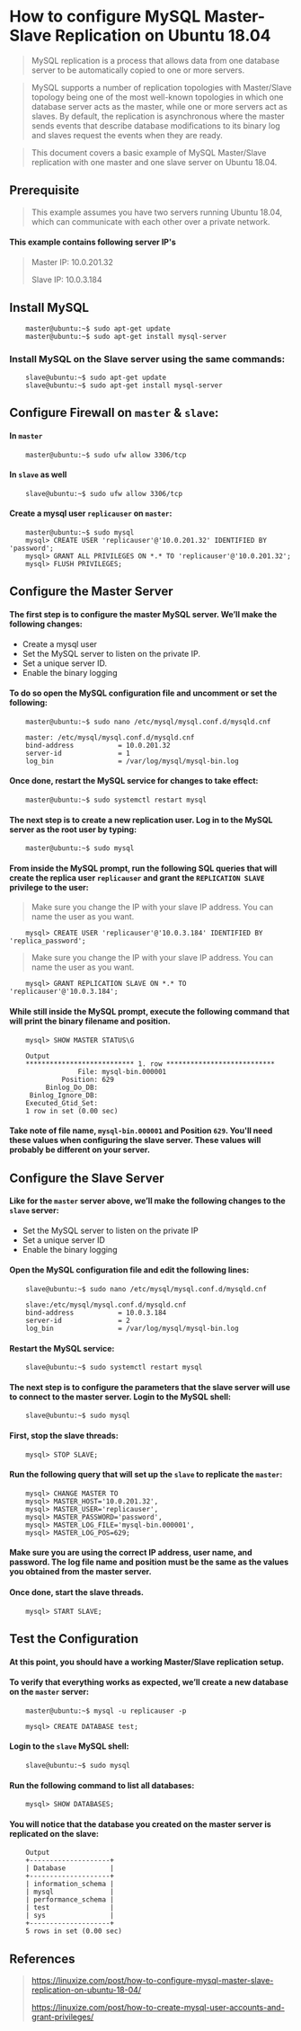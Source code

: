 # How to configure MySQL Master-Slave Replication on Ubuntu 18.04

> MySQL replication is a process that allows data from one database server to be automatically 
> copied to one or more servers.

> MySQL supports a number of replication topologies with Master/Slave topology being one of the 
> most well-known topologies in which one database server acts as the master, while one or more servers act as slaves.
> By default, the replication is asynchronous where the master sends events that describe database modifications to its
> binary log and slaves request the events when they are ready.

> This document covers a basic example of MySQL Master/Slave replication with one master and one slave server on Ubuntu 18.04.

## Prerequisite
> This example assumes you have two servers running Ubuntu 18.04, which can communicate with each other over a private network.

#### This example contains following server IP's
> Master IP: 10.0.201.32
> 
> Slave IP: 10.0.3.184


## Install MySQL

```shell
    master@ubuntu:~$ sudo apt-get update
    master@ubuntu:~$ sudo apt-get install mysql-server
```

### Install MySQL on the Slave server using the same commands:

```shell
    slave@ubuntu:~$ sudo apt-get update
    slave@ubuntu:~$ sudo apt-get install mysql-server
```

## Configure Firewall on `master` & `slave`:
#### In `master`
```shell
    master@ubuntu:~$ sudo ufw allow 3306/tcp
```

#### In `slave` as well
```shell
    slave@ubuntu:~$ sudo ufw allow 3306/tcp
```

#### Create a mysql user `replicauser` on `master`:
```shell
    master@ubuntu:~$ sudo mysql
    mysql> CREATE USER 'replicauser'@'10.0.201.32' IDENTIFIED BY 'password';
    mysql> GRANT ALL PRIVILEGES ON *.* TO 'replicauser'@'10.0.201.32';
    mysql> FLUSH PRIVILEGES; 
```

## Configure the Master Server
#### The first step is to configure the master MySQL server. We’ll make the following changes:
* Create a mysql user
* Set the MySQL server to listen on the private IP.
* Set a unique server ID.
* Enable the binary logging

#### To do so open the MySQL configuration file and uncomment or set the following:

```shell
    master@ubuntu:~$ sudo nano /etc/mysql/mysql.conf.d/mysqld.cnf
```

```shell
    master: /etc/mysql/mysql.conf.d/mysqld.cnf
    bind-address           = 10.0.201.32
    server-id              = 1
    log_bin                = /var/log/mysql/mysql-bin.log
```

#### Once done, restart the MySQL service for changes to take effect:

```shell
    master@ubuntu:~$ sudo systemctl restart mysql
```

#### The next step is to create a new replication user. Log in to the MySQL server as the root user by typing:

```shell
    master@ubuntu:~$ sudo mysql
```

#### From inside the MySQL prompt, run the following SQL queries that will create the replica user `replicauser` and grant the `REPLICATION SLAVE` privilege to the user:

> Make sure you change the IP with your slave IP address. You can name the user as you want.

```shell
    mysql> CREATE USER 'replicauser'@'10.0.3.184' IDENTIFIED BY 'replica_password';
```

> Make sure you change the IP with your slave IP address. You can name the user as you want.

```shell
    mysql> GRANT REPLICATION SLAVE ON *.* TO 'replicauser'@'10.0.3.184';
```

#### While still inside the MySQL prompt, execute the following command that will print the binary filename and position.

```shell
    mysql> SHOW MASTER STATUS\G
```

```shell
    Output
    *************************** 1. row ***************************
                 File: mysql-bin.000001
             Position: 629
         Binlog_Do_DB: 
     Binlog_Ignore_DB: 
    Executed_Gtid_Set: 
    1 row in set (0.00 sec)
```

#### Take note of file name, `mysql-bin.000001` and Position `629`. You'll need these values when configuring the slave server. These values will probably be different on your server.

## Configure the Slave Server

#### Like for the `master` server above, we’ll make the following changes to the `slave` server:
* Set the MySQL server to listen on the private IP
* Set a unique server ID
* Enable the binary logging

#### Open the MySQL configuration file and edit the following lines:
```shell
    slave@ubuntu:~$ sudo nano /etc/mysql/mysql.conf.d/mysqld.cnf
```

```shell
    slave:/etc/mysql/mysql.conf.d/mysqld.cnf
    bind-address           = 10.0.3.184
    server-id              = 2
    log_bin                = /var/log/mysql/mysql-bin.log
```

#### Restart the MySQL service:

```shell
    slave@ubuntu:~$ sudo systemctl restart mysql
```

#### The next step is to configure the parameters that the slave server will use to connect to the master server. Login to the MySQL shell:

```shell
    slave@ubuntu:~$ sudo mysql
```

#### First, stop the slave threads:

```shell
    mysql> STOP SLAVE;
```

#### Run the following query that will set up the `slave` to replicate the `master`:
```shell
    mysql> CHANGE MASTER TO
    mysql> MASTER_HOST='10.0.201.32',
    mysql> MASTER_USER='replicauser',
    mysql> MASTER_PASSWORD='password',
    mysql> MASTER_LOG_FILE='mysql-bin.000001',
    mysql> MASTER_LOG_POS=629;
```

#### Make sure you are using the correct IP address, user name, and password. The log file name and position must be the same as the values you obtained from the master server.

#### Once done, start the slave threads.
```shell
    mysql> START SLAVE;
```

## Test the Configuration

#### At this point, you should have a working Master/Slave replication setup.
#### To verify that everything works as expected, we’ll create a new database on the `master` server:

```shell
    master@ubuntu:~$ mysql -u replicauser -p
```

```shell
    mysql> CREATE DATABASE test;
```

#### Login to the `slave` MySQL shell:
```shell
    slave@ubuntu:~$ sudo mysql
```

#### Run the following command to list all databases:
```shell
    mysql> SHOW DATABASES;
```

#### You will notice that the database you created on the master server is replicated on the slave:
```shell
    Output
    +--------------------+
    | Database           |
    +--------------------+
    | information_schema |
    | mysql              |
    | performance_schema |
    | test               |
    | sys                |
    +--------------------+
    5 rows in set (0.00 sec)
```

## References
> https://linuxize.com/post/how-to-configure-mysql-master-slave-replication-on-ubuntu-18-04/
> 
> https://linuxize.com/post/how-to-create-mysql-user-accounts-and-grant-privileges/
